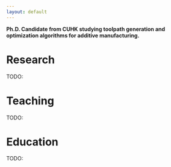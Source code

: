 ```yaml
---
layout: default
---
```


**Ph.D. Candidate from CUHK studying toolpath generation and optimization algorithms for additive manufacturing.**

# Research
TODO: 


# Teaching
TODO:


# Education
TODO: